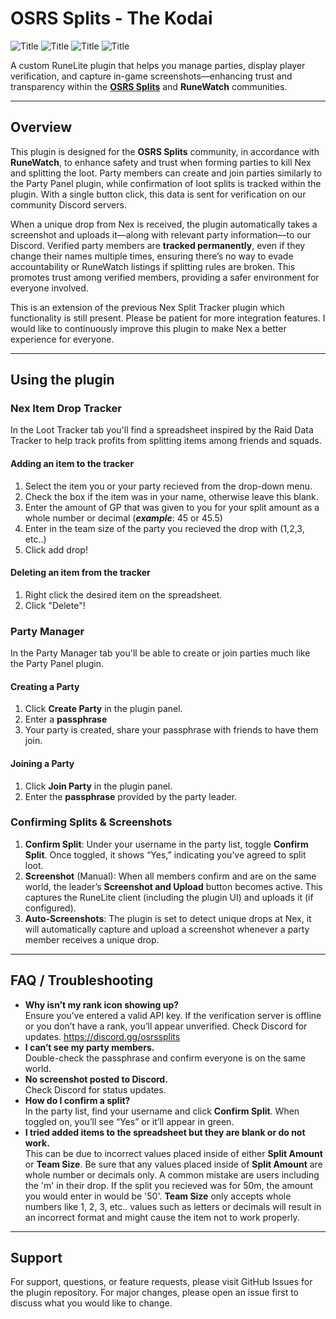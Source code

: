 # OSRS Splits - The Kodai
![Title](rmImages/LootTracker.png)
![Title](rmImages/PartyManager.png)
![Title](rmImages/PluginConfig.png)
![Title](rmImages/Ranks.png)


A custom RuneLite plugin that helps you manage parties, display player verification, and capture in-game screenshots—enhancing trust and transparency within the **[OSRS Splits](https://discord.gg/osrssplits)**
 and **RuneWatch** communities.



---

## Overview

This plugin is designed for the **OSRS Splits** community, in accordance with **RuneWatch**, to enhance safety and trust when forming parties to kill Nex and splitting the loot. Party members can create and join parties similarly to the Party Panel plugin, while confirmation of loot splits is tracked within the plugin. With a single button click, this data is sent for verification on our community Discord servers.

When a unique drop from Nex is received, the plugin automatically takes a screenshot and uploads it—along with relevant party information—to our Discord. Verified party members are **tracked permanently**, even if they change their names multiple times, ensuring there’s no way to evade accountability or RuneWatch listings if splitting rules are broken. This promotes trust among verified members, providing a safer environment for everyone involved.

This is an extension of the previous Nex Split Tracker plugin which functionality is still present. Please be patient for more integration features. I would like to continuously improve this plugin to make Nex a better experience for everyone.





---

## Using the plugin

### Nex Item Drop Tracker
In the Loot Tracker tab you'll find a spreadsheet inspired by the Raid Data Tracker to help track profits from splitting items among friends and squads. 

#### Adding an item to the tracker
1. Select the item you or your party recieved from the drop-down menu.
2. Check the box if the item was in your name, otherwise leave this blank.
3. Enter the amount of GP that was given to you for your split amount as a whole number or decimal (***example***: 45 or 45.5)
4. Enter in the team size of the party you recieved the drop with (1,2,3, etc..)
5. Click add drop!

#### Deleting an item from the tracker
1. Right click the desired item on the spreadsheet.
2. Click "Delete"!

### Party Manager
In the Party Manager tab you'll be able to create or join parties much like the Party Panel plugin.

#### Creating a Party
1. Click **Create Party** in the plugin panel.  
2. Enter a **passphrase**   
3. Your party is created, share your passphrase with friends to have them join.

#### Joining a Party
1. Click **Join Party** in the plugin panel.  
2. Enter the **passphrase** provided by the party leader.  




### Confirming Splits & Screenshots
1. **Confirm Split**: Under your username in the party list, toggle **Confirm Split**. Once toggled, it shows “Yes,” indicating you’ve agreed to split loot.  
2. **Screenshot** (Manual): When all members confirm and are on the same world, the leader’s **Screenshot and Upload** button becomes active. This captures the RuneLite client (including the plugin UI) and uploads it (if configured).  
3. **Auto-Screenshots**: The plugin is set to detect unique drops at Nex, it will automatically capture and upload a screenshot whenever a party member receives a unique drop.

---

## FAQ / Troubleshooting

- **Why isn’t my rank icon showing up?**  
  Ensure you’ve entered a valid API key. If the verification server is offline or you don’t have a rank, you’ll appear unverified. Check Discord for updates. https://discord.gg/osrssplits
- **I can’t see my party members.**  
  Double-check the passphrase and confirm everyone is on the same world.
- **No screenshot posted to Discord.**  
  Check Discord for status updates.
- **How do I confirm a split?**  
  In the party list, find your username and click **Confirm Split**. When toggled on, you’ll see “Yes” or it’ll appear in green.
- **I tried added items to the spreadsheet but they are blank or do not work.**  
  This can be due to incorrect values placed inside of either **Split Amount** or **Team Size**. Be sure that any values placed inside of **Split Amount** are whole number or decimals only. A common mistake are users including the 'm' in their drop. If the split you recieved was for 50m, the amount you would enter in would be '50'. **Team Size** only accepts whole numbers like 1, 2, 3, etc.. values such as letters or decimals will result in an incorrect format and might cause the item not to work properly.



---
## Support

For support, questions, or feature requests, please visit GitHub Issues for the plugin repository. For major changes, please open an issue first to discuss what you would like to change.
